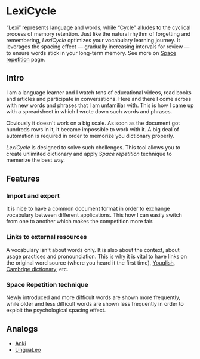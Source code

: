 # LexiCycle

“Lexi” represents language and words, while “Cycle” alludes to the cyclical process of memory retention. Just like the natural rhythm of forgetting and remembering, _LexiCycle_ optimizes your vocabulary learning journey. It leverages the spacing effect — gradually increasing intervals for review — to ensure words stick in your long-term memory. See more on [Space repetition](https://en.wikipedia.org/wiki/Spaced_repetition) page.

## Intro

I am a language learner and I watch tons of educational videos, read books and articles and participate in conversations. Here and there I come across with new words and phrases that I am unfamiliar with. This is how I came up with a spreadsheet in which I wrote down such words and phrases.

Obviously it doesn't work on a big scale. As soon as the document got hundreds rows in it, it became impossible to work with it. A big deal of automation is required in order to memorize you dictionary properly.

_LexiCycle_ is designed to solve such chellenges. This tool allows you to create unlimited dictionary and apply _Space repetition_ technique to memerize the best way.

## Features

### Import and export

It is nice to have a common document format in order to exchange vocabulary between different applications. This how I can easily switch from one to another which makes the competition more fair.

### Links to external resources

A vocabulary isn't about words only. It is also about the context, about usage practices and pronounciation. This is why it is vital to have links on the original word source (where you heard it the first time), [Youglish](https://youglish.com/), [Cambrige dictionary](https://dictionary.cambridge.org/us/), etc.

### Space Repetition technique

Newly introduced and more difficult words are shown more frequently, while older and less difficult words are shown less frequently in order to exploit the psychological spacing effect.

## Analogs

* [Anki](https://github.com/ankitects/anki)
* [LinguaLeo](https://lingualeo.com/en)